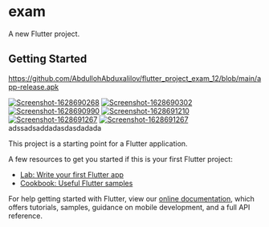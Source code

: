 # exam

A new Flutter project.

## Getting Started

https://github.com/AbdullohAbduxalilov/flutter_project_exam_12/blob/main/app-release.apk

<a href="https://ibb.co/SKd9RcS"><img src="https://i.ibb.co/VvQP2x6/Screenshot-1628690268.png" alt="Screenshot-1628690268" border="0"></a>
<a href="https://ibb.co/t4nrqGN"><img src="https://i.ibb.co/Dtm29J6/Screenshot-1628690302.png" alt="Screenshot-1628690302" border="0"></a>
<a href="https://ibb.co/HhMFMsK"><img src="https://i.ibb.co/y4MfM1N/Screenshot-1628690990.png" alt="Screenshot-1628690990" border="0"></a>
<a href="https://ibb.co/ccM1S4P"><img src="https://i.ibb.co/BVdt50m/Screenshot-1628691210.png" alt="Screenshot-1628691210" border="0"></a>
<a href="https://ibb.co/hMLY0PL"><img src="https://i.ibb.co/qn7J6t7/Screenshot-1628691267.png" alt="Screenshot-1628691267" border="0"></a>
<a href="https://ibb.co/hMLY0PL"><img src="https://i.ibb.co/qn7J6t7/Screenshot-1628691267.png" alt="Screenshot-1628691267" border="0"></a>
adssadsaddadasdasdadada


This project is a starting point for a Flutter application.

A few resources to get you started if this is your first Flutter project:

- [Lab: Write your first Flutter app](https://flutter.dev/docs/get-started/codelab)
- [Cookbook: Useful Flutter samples](https://flutter.dev/docs/cookbook)

For help getting started with Flutter, view our
[online documentation](https://flutter.dev/docs), which offers tutorials,
samples, guidance on mobile development, and a full API reference.
